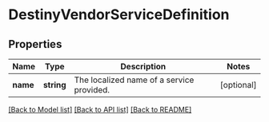 # DestinyVendorServiceDefinition

## Properties
Name | Type | Description | Notes
------------ | ------------- | ------------- | -------------
**name** | **string** | The localized name of a service provided. | [optional] 

[[Back to Model list]](../README.md#documentation-for-models) [[Back to API list]](../README.md#documentation-for-api-endpoints) [[Back to README]](../README.md)


